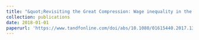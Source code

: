 ```yaml
---
title: "&quot;Revisiting the Great Compression: Wage inequality in the United States, 1940-1960&quot; (2015), <i>Historical Methods</i>. 51(1):39-48. (with Taylor Jaworski)"
collection: publications
date: 2018-01-01
paperurl: 'https://www.tandfonline.com/doi/abs/10.1080/01615440.2017.1393360'
---
```

